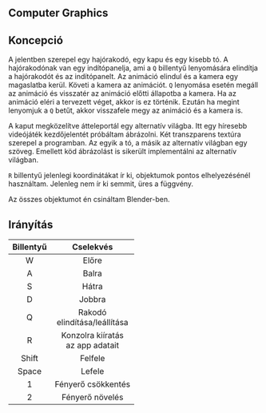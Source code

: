 ## Computer Graphics

## Koncepció
A jelentben szerepel egy hajórakodó, egy kapu és egy kisebb tó. 
A hajórakodónak van egy indítópanelja, ami a `Q` billentyű 
lenyomására elindítja a hajórakodót és az indítópanelt. 
Az animáció elindul és a kamera egy magaslatba kerül.
Követi a kamera az animációt. `Q` lenyomása esetén megáll az
animáció és visszatér az animáció előtti állapotba a kamera.
Ha az animáció eléri a tervezett véget, akkor is ez történik.
Ezután ha megint lenyomjuk a `Q` betűt, akkor visszafele megy az
animáció és a kamera is.

A kaput megközelítve átteleportál egy alternatív világba. Itt egy
híresebb videójáték kezdőjelentét próbáltam ábrázolni.
Két transzparens textúra szerepel a programban. Az egyik a tó,
a másik az alternatív világban egy szöveg. Emellett köd ábrázolást
is sikerült implementálni az alternatív világban.

`R` billentyű jelenlegi koordinátákat ír ki, objektumok pontos
elhelyezésénél használtam. Jelenleg nem ír ki semmit, üres a függvény.

Az összes objektumot én csináltam Blender-ben.
## Irányítás
| Billentyű |               Cselekvés               |
|:---------:|:-------------------------------------:|
|     W     |                 Előre                 |
|     A     |                 Balra                 |
|     S     |                 Hátra                 |
|     D     |                Jobbra                 |
|     Q     |   Rakodó<br/>elindítása/leállítása    |
|     R     | Konzolra kiíratás<br/> az app adatait |
|   Shift   |                Felfele                |
|   Space   |                Lefele                 |
|     1     |          Fényerő csökkentés           |
|     2     |            Fényerő növelés            |



